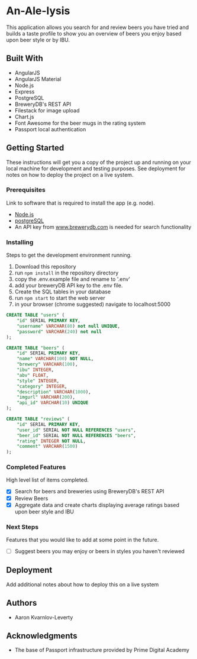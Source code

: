# An-Ale-lysis

This application allows you search for and review beers you have tried and builds a taste profile to show you an overview of beers you enjoy based upon beer style or by IBU.

## Built With

- AngularJS
- AngularJS Material
- Node.js
- Express
- PostgreSQL
- BreweryDB's REST API
- Filestack for image upload
- Chart.js
- Font Awesome for the beer mugs in the rating system
- Passport local authentication

## Getting Started

These instructions will get you a copy of the project up and running on your local machine for development and testing purposes. See deployment for notes on how to deploy the project on a live system.

### Prerequisites

Link to software that is required to install the app (e.g. node).

- [Node.js](https://nodejs.org/en/)
- [postgreSQL](https://www.postgresql.org/)
- An API key from www.brewerydb.com is needed for search functionality


### Installing

Steps to get the development environment running.
1. Download this repository
2. run `npm install` in the repository directory
3. copy the .env.example file and rename to '.env'
4. add your breweryDB API key to the .env file.
5. Create the SQL tables in your database
6. run `npm start` to start the web server
7. in your browser (chrome suggested) navigate to localhost:5000

```sql
CREATE TABLE "users" (
	"id" SERIAL PRIMARY KEY,
  	"username" VARCHAR(80) not null UNIQUE,
  	"password" VARCHAR(240) not null
);

CREATE TABLE "beers" (
	"id" SERIAL PRIMARY KEY,
	"name" VARCHAR(100) NOT NULL,
	"brewery" VARCHAR(100),
	"ibu" INTEGER,
	"abv" FLOAT,
	"style" INTEGER,
	"category" INTEGER,
	"description" VARCHAR(1000),
	"imgurl" VARCHAR(200),
	"api_id" VARCHAR(10) UNIQUE
);

CREATE TABLE "reviews" (
	"id" SERIAL PRIMARY KEY,
	"user_id" SERIAL NOT NULL REFERENCES "users",
	"beer_id" SERIAL NOT NULL REFERENCES "beers",
	"rating" INTEGER NOT NULL,
	"comment" VARCHAR(1500)
);

```

### Completed Features

High level list of items completed.

- [x] Search for beers and breweries using BreweryDB's REST API
- [x] Review Beers
- [x] Aggregate data and create charts displaying average ratings based upon beer style and IBU

### Next Steps

Features that you would like to add at some point in the future.

- [ ] Suggest beers you may enjoy or beers in styles you haven't reviewed

## Deployment

Add additional notes about how to deploy this on a live system

## Authors

* Aaron Kvarnlov-Leverty


## Acknowledgments

* The base of Passport infrastructure provided by Prime Digital Academy
